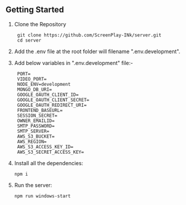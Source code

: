 ## Getting Started

1.  Clone the Repository

         git clone https://github.com/ScreenPlay-INk/server.git
         cd server

2.  Add the .env file at the root folder will filename ".env.development".
3.  Add below variables in ".env.development" file:-

         PORT=
         VIDEO_PORT=
         NODE_ENV=development
         MONGO_DB_URI=
         GOOGLE_OAUTH_CLIENT_ID=
         GOOGLE_OAUTH_CLIENT_SECRET=
         GOOGLE_OAUTH_REDIRECT_URI=
         FRONTEND_BASEURL=
         SESSION_SECRET=
         OWNER_EMAILID=
         SMTP_PASSWORD=
         SMTP_SERVER=
         AWS_S3_BUCKET=
         AWS_REGION=
         AWS_S3_ACCESS_KEY_ID=
         AWS_S3_SECRET_ACCESS_KEY=

4.  Install all the dependencies:

        npm i

5.  Run the server:

        npm run windows-start
